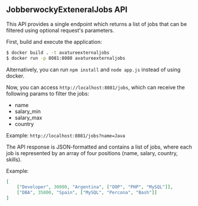 ## JobberwockyExteneralJobs API

This API provides a single endpoint which returns a list of jobs that can be filtered using optional request's parameters.

First, build and execute the application:

```bash
$ docker build . -t avatureexternaljobs
$ docker run -p 8081:8080 avatureexternaljobs
```

Alternatively, you can run `npm install` and `node app.js` instead of using docker.

Now, you can access `http://localhost:8081/jobs`, which can receive the following params to filter the jobs:

- name
- salary_min
- salary_max
- country

Example: `http://localhost:8081/jobs?name=Java`

The API response is JSON-formatted and contains a list of jobs, where each job is represented by an array of four positions (name, salary, country, skills). 

Example:
```json
[
    ["Developer", 30000, "Argentina", ["OOP", "PHP", "MySQL"]],
    ["DBA", 35000, "Spain", ["MySQL", "Percona", "Bash"]]
]
```